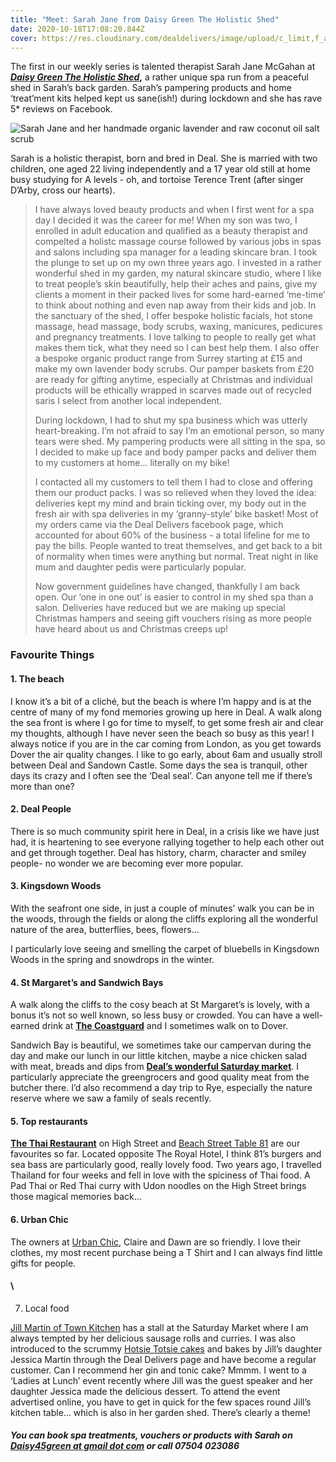 ```yaml
---
title: "Meet: Sarah Jane from Daisy Green The Holistic Shed"
date: 2020-10-18T17:08:20.844Z
cover: https://res.cloudinary.com/dealdelivers/image/upload/c_limit,f_auto,q_80,w_500/v1603123079/diasy-green-holistic-shed_ijxsld.jpg
---
```

The first in our weekly series is talented therapist Sarah Jane McGahan at ***[Daisy Green The Holistic Shed](https://www.facebook.com/sarahmcgahan.daisygreen)*,** a rather unique spa run from a peaceful shed in Sarah’s back garden. Sarah’s pampering products and home ‘treat’ment kits helped kept us sane(ish!) during lockdown and she has rave 5* reviews on Facebook.

![](https://res.cloudinary.com/dealdelivers/image/upload/c_limit,f_auto,q_80,w_500/v1603123131/daisy-green_nhxata.jpg "Sarah Jane and her handmade organic lavender and raw coconut oil salt scrub")

Sarah is a holistic therapist, born and bred in Deal. She is married with two children, one aged 22 living independently and a 17 year old still at home busy studying for A levels - oh, and tortoise Terence Trent (after singer D’Arby, cross our hearts).

> I have always loved beauty products and when I first went for a spa day I decided it was the career for me! When my son was two, I enrolled in adult education and qualified as a beauty therapist and compelted a holistc massage course followed by various jobs in spas and salons including spa manager for a leading skincare bran. I took the plunge to set up on my own three years ago. I invested in a rather wonderful shed in my garden, my natural skincare studio, where I like to treat people’s skin beautifully, help their aches and pains, give my clients a moment in their packed lives for some hard-earned ‘me-time’ to think about nothing and even nap away from their kids and job. In the sanctuary of the shed, I offer bespoke holistic facials, hot stone massage, head massage, body scrubs, waxing, manicures, pedicures and pregnancy treatments. I love talking to people to really get what makes them tick, what they need so I can best help them. I also offer a bespoke organic product range from Surrey starting at £15 and make my own lavender body scrubs. Our pamper baskets from £20 are ready for gifting anytime, especially at Christmas and individual products will be ethically wrapped in scarves made out of recycled saris I select from another local independent.
>
> During lockdown, I had to shut my spa business which was utterly heart-breaking. I’m not afraid to say I’m an emotional person, so many tears were shed. My pampering products were all sitting in the spa, so I decided to make up face and body pamper packs and deliver them to my customers at home… literally on my bike!
>
> I contacted all my customers to tell them I had to close and offering them our product packs. I was so relieved when they loved the idea: deliveries kept my mind and brain ticking over, my body out in the fresh air with spa deliveries in my ‘granny-style’ bike basket! Most of my orders came via the Deal Delivers facebook page, which accounted for about 60% of the business - a total lifeline for me to pay the bills. People wanted to treat themselves, and get back to a bit of normality when times were anything but normal. Treat night in like mum and daughter pedis were particularly popular.
>
> Now government guidelines have changed, thankfully I am back open. Our ‘one in one out’ is easier to control in my shed spa than a salon. Deliveries have reduced but we are making up special Christmas hampers and seeing gift vouchers rising as more people have heard about us and Christmas creeps up!

### **Favourite Things**

#### 1. The beach

I know it’s a bit of a cliché, but the beach is where I’m happy and is at the centre of many of my fond memories growing up here in Deal. A walk along the sea front is where I go for time to myself, to get some fresh air and clear my thoughts, although I have never seen the beach so busy as this year! I always notice if you are in the car coming from London, as you get towards Dover the air quality changes. I like to go early, about 6am and usually stroll between Deal and Sandown Castle. Some days the sea is tranquil, other days its crazy and I often see the ‘Deal seal’. Can anyone tell me if there’s more than one?

#### 2. Deal People

There is so much community spirit here in Deal, in a crisis like we have just had, it is heartening to see everyone rallying together to help each other out and get through together. Deal has history, charm, character and smiley people- no wonder we are becoming ever more popular.

#### 3. Kingsdown Woods

With the seafront one side, in just a couple of minutes’ walk you can be in the woods, through the fields or along the cliffs exploring all the wonderful nature of the area, butterflies, bees, flowers…

I particularly love seeing and smelling the carpet of bluebells in Kingsdown Woods in the spring and snowdrops in the winter.

#### 4. St Margaret’s and Sandwich Bays

A walk along the cliffs to the cosy beach at St Margaret’s is lovely, with a bonus it’s not so well known, so less busy or crowded. You can have a well-earned drink at **[The Coastguard](https://thecoastguard.co.uk/)** and I sometimes walk on to Dover.

Sandwich Bay is beautiful, we sometimes take our campervan during the day and make our lunch in our little kitchen, maybe a nice chicken salad with meat, breads and dips from **[Deal’s wonderful Saturday market](https://www.facebook.com/DealTownMarket)**. I particularly appreciate the greengrocers and good quality meat from the butcher there. I’d also recommend a day trip to Rye, especially the nature reserve where we saw a family of seals recently.

#### 5. Top restaurants

**[The Thai Restaurant](https://www.bangkokpavilion.co.uk/)** on High Street and [Beach Street Table 81](https://81beachstreet.co.uk/) are our favourites so far. Located opposite The Royal Hotel, I think 81’s burgers and sea bass are particularly good, really lovely food. Two years ago, I travelled Thailand for four weeks and fell in love with the spiciness of Thai food. A Pad Thai or Red Thai curry with Udon noodles on the High Street brings those magical memories back…

#### 6. Urban Chic

The owners at [Urban Chic](http://www.urbanchicltd.co.uk/), Claire and Dawn are so friendly. I love their clothes, my most recent purchase being a T Shirt and I can always find little gifts for people.

#### \
7. Local food

[Jill Martin of Town Kitchen](https://www.facebook.com/jill.martin.1460) has a stall at the Saturday Market where I am always tempted by her delicious sausage rolls and curries. I was also introduced to the scrummy [Hotsie Totsie cakes](https://www.facebook.com/hotsytotsycb) and bakes by Jill’s daughter Jessica Martin through the Deal Delivers page and have become a regular customer. Can I recommend her gin and tonic cake? Mmmm. I went to a ‘Ladies at Lunch’ event recently where Jill was the guest speaker and her daughter Jessica made the delicious dessert. To attend the event advertised online, you have to get in quick for the few spaces round Jill’s kitchen table… which is also in her garden shed. There’s clearly a theme!

##### You can book spa treatments, vouchers or products with Sarah on [Daisy45green at gmail dot com](mailto:Daisy45green@gmail.com) or call 07504 023086